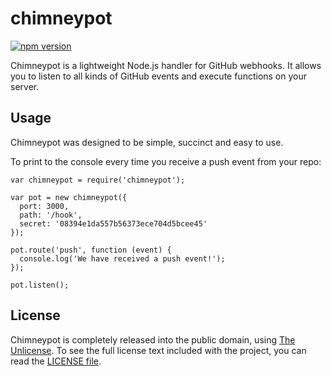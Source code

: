 # chimneypot

[![npm version](https://badge.fury.io/js/chimneypot.svg)](https://badge.fury.io/js/chimneypot)

Chimneypot is a lightweight Node.js handler for GitHub webhooks. It allows you to listen to all kinds of GitHub events and execute functions on your server.

## Usage

Chimneypot was designed to be simple, succinct and easy to use.

To print to the console every time you receive a push event from your repo:

    var chimneypot = require('chimneypot');

    var pot = new chimneypot({
      port: 3000,
      path: '/hook',
      secret: '08394e1da557b56373ece704d5bcee45'
    });

    pot.route('push', function (event) {
      console.log('We have received a push event!');
    });

    pot.listen();

## License

Chimneypot is completely released into the public domain, using [The Unlicense](http://unlicense.org). To see the full license text included with the project, you can read the [LICENSE file](/LICENSE).
